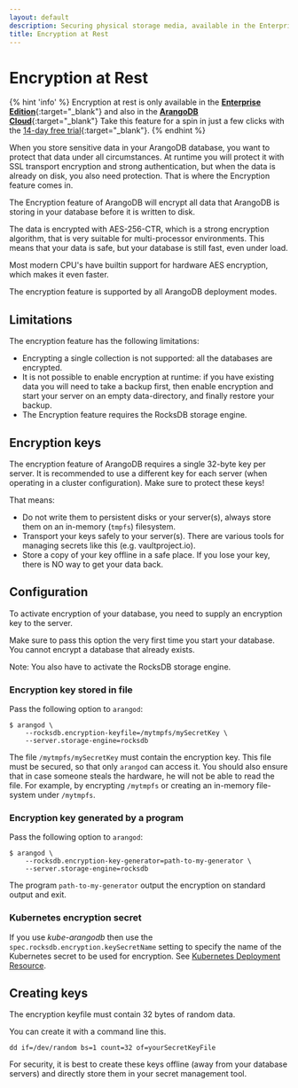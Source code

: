 ```yaml
---
layout: default
description: Securing physical storage media, available in the Enterprise Edition
title: Encryption at Rest
---
```

# Encryption at Rest

{% hint 'info' %}
Encryption at rest is only available in the
[**Enterprise Edition**](https://www.arangodb.com/why-arangodb/arangodb-enterprise/){:target="_blank"} and also in the [**ArangoDB Cloud**](https://cloud.arangodb.com/home?utm_source=docs&utm_medium=ee_pages&utm_campaign=docs_traffic){:target="_blank"} Take this feature for a spin in just a few clicks with the [14-day free trial](https://cloud.arangodb.com/home?utm_source=docs&utm_medium=ee_pages&utm_campaign=docs_traffic){:target="_blank"}.
{% endhint %}

When you store sensitive data in your ArangoDB database, you want
to protect that data under all circumstances.
At runtime you will protect it with SSL transport encryption and strong authentication,
but when the data is already on disk, you also need protection.
That is where the Encryption feature comes in.

The Encryption feature of ArangoDB will encrypt all data that ArangoDB
is storing in your database before it is written to disk.

The data is encrypted with AES-256-CTR, which is a strong encryption
algorithm, that is very suitable for multi-processor environments. This means that
your data is safe, but your database is still fast, even under load.

Most modern CPU's have builtin support for hardware AES encryption, which makes it even faster.

The encryption feature is supported by all ArangoDB deployment modes.

## Limitations

The encryption feature has the following limitations:

- Encrypting a single collection is not supported: all the databases are
  encrypted.
- It is not possible to enable encryption at runtime: if you have existing
  data you will need to take a backup first, then enable encryption and
  start your server on an empty data-directory, and finally restore your
  backup.  
- The Encryption feature requires the RocksDB storage engine.

## Encryption keys

The encryption feature of ArangoDB requires a single 32-byte key per server.
It is recommended to use a different key for each server (when operating in a cluster configuration).
Make sure to protect these keys!

That means:

- Do not write them to persistent disks or your server(s), always store them on an in-memory (`tmpfs`) filesystem.
- Transport your keys safely to your server(s). There are various tools for managing secrets like this (e.g. vaultproject.io).
- Store a copy of your key offline in a safe place. If you lose your key, there is NO way to get your data back.

## Configuration

To activate encryption of your database, you need to supply an
encryption key to the server.

Make sure to pass this option the very first time you start your
database. You cannot encrypt a database that already exists.

Note: You also have to activate the RocksDB storage engine.

### Encryption key stored in file

Pass the following option to `arangod`:

```
$ arangod \
    --rocksdb.encryption-keyfile=/mytmpfs/mySecretKey \
    --server.storage-engine=rocksdb
```
The file `/mytmpfs/mySecretKey` must contain the encryption key. This
file must be secured, so that only `arangod` can access it. You should
also ensure that in case someone steals the hardware, he will not be
able to read the file. For example, by encrypting `/mytmpfs` or
creating an in-memory file-system under `/mytmpfs`.

### Encryption key generated by a program

Pass the following option to `arangod`:

```
$ arangod \
    --rocksdb.encryption-key-generator=path-to-my-generator \
    --server.storage-engine=rocksdb
```

The program `path-to-my-generator` output the encryption on standard
output and exit.

### Kubernetes encryption secret

If you use _kube-arangodb_ then use the `spec.rocksdb.encryption.keySecretName`
setting to specify the name of the Kubernetes secret to be used for encryption.
See [Kubernetes Deployment Resource](deployment-kubernetes-deployment-resource.html#specrocksdbencryptionkeysecretname).

## Creating keys

The encryption keyfile must contain 32 bytes of random data.

You can create it with a command line this.

```
dd if=/dev/random bs=1 count=32 of=yourSecretKeyFile
```

For security, it is best to create these keys offline (away from your database servers) and
directly store them in your secret management tool.

